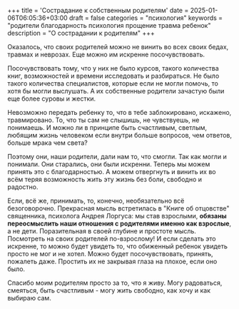 +++
title = 'Сострадание к собственным родителям'
date = 2025-01-06T06:05:36+03:00
draft = false
categories = "психология"
keywords = "родители благодарность психология прощение травма ребенок"
description = "О сострадании к родителям"
+++

Оказалось, что своих родителей можно не винить во всех своих бедах, травмах и неврозах. Еще можно им искренне посочувствовать.

Посочувствовать тому, что у них не было курсов, такого количества книг, возможностей и времени исследовать и разбираться. Не было такого количества специалистов, которые если не могли помочь, то хотя бы могли выслушать. А их собственные родители зачастую были еще более суровы и жестки. 

Невозможно передать ребенку то, что в тебе заблокировано, искажено, травмировано. То, что ты сам не слышишь, не чувствуешь, не понимаешь. И можно ли в принципе быть счастливым, светлым, любящим жизнь человеком если внутри больше вопросов, чем ответов, больше мрака чем света?

Поэтому они, наши родители, дали нам то, что смогли. Так как могли и понимали. Они старались, они были искренни. Теперь мы можем принять это с благодарностью. А можем отвергнуть и винить их во всём теряя возможность жить эту жизнь без боли, свободно и радостно.

Если, всё же, принимать, то, конечно, необязательно всё безоговорочно. Прекрасная мысль встретилась в "Книге об отцовстве" священника, психолога Андрея Лоргуса: мы став взрослыми, **обязаны переосмыслить наши отношения с родителями именно как взрослые**, а не дети. Поразительная в своей глубине и простоте мысль. Посмотреть на своих родителей по-взрослому! И если сделать это искренне, то можно будет увидеть то, что обиженный ребенок увидеть просто не мог и не хотел. Можно будет посочувствовать, принять, пожалеть даже. Простить их не закрывая глаза на плохое, если оно было.

Спасибо моим родителям просто за то, что я живу. Могу радоваться, смеяться, быть счастливым - могу жить свободно, как хочу и как выбираю сам.